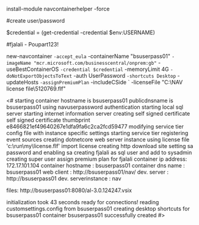 

install-module navcontainerhelper -force

#create user/password

$credential =  (get-credential -credential $env:USERNAME)

#fjalali - Poupart123!


new-navcontainer `
    -accept_eula `
    -containerName "bsuserpass01" `
    -imageName "mcr.microsoft.com/businesscentral/onprem:gb" `
    -useBestContainerOS `
    -credential $credential `
    -memoryLimit 4G `
    -doNotExportObjectsToText `
    -auth UserPassword `
    -shortcuts Desktop `
    -updateHosts `
    -assignPremiumPlan `
    -includeCSide `
    -licenseFile "C:\NAV license file\5120769.flf" 


<#
  starting container
  hostname is bsuserpass01
  publicdnsname is bsuserpass01
  using navuserpassword authentication
  starting local sql server
  starting internet information server
  creating self signed certificate
  self signed certificate thumbprint e8466821ef49640267e1dfa9fa6c2ca2fcd59477
  modifying service tier config file with instance specific settings
  starting service tier
  registering event sources
  creating dotnetcore web server instance
  using license file 'c:\run\my\license.flf'
  import license
  creating http download site
  setting sa password and enabling sa
  creating fjalali as sql user and add to sysadmin
  creating super user
  assign premium plan for fjalali
  container ip address: 172.17.101.104
  container hostname  : bsuserpass01
  container dns name  : bsuserpass01
  web client          : http://bsuserpass01/nav/
  dev. server         : http://bsuserpass01
  dev. serverinstance : nav
  
  files:
  http://bsuserpass01:8080/al-3.0.124247.vsix
  
  initialization took 43 seconds
  ready for connections!
  reading customsettings.config from bsuserpass01
  creating desktop shortcuts for bsuserpass01
  container bsuserpass01 successfully created
 #>
